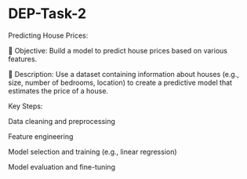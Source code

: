 # DEP-Task-2
Predicting House Prices:

 Objective: Build a model to predict house prices based on
various features.

 Description: Use a dataset containing information about
houses (e.g., size, number of bedrooms, location) to create a
predictive model that estimates the price of a house.

Key Steps:

Data cleaning and preprocessing

Feature engineering

Model selection and training (e.g., linear regression)

Model evaluation and fine-tuning
